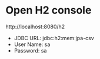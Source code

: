 # Open H2 console
http://localhost:8080/h2
- JDBC URL: jdbc:h2:mem:jpa-csv
- User Name: sa
- Password: sa